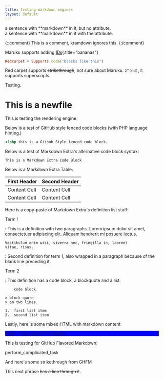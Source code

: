 ```yaml
---
title: testing markdown engines
layout: default
---
```


<div>
a sentence with **markdown** in it, but no attribute.
</div>

<div markdown="1">
a sentence with **markdown** in it with the attribute.
</div>

{::comment}
This is a comment, kramdown ignores this.
{:/comment}

Maruku supports adding [IDs](#){:title="bananas"}

``` ruby
Redcarpet = Supports.code("blocks like this")
```

Red carpet supports ~~strikethrough~~, not sure about Maruku. `2^(nd)`, it supports superscripts.

Testing.


This is a newfile
=================

This is testing the rendering engine.


Below is a test of GitHub style fenced code blocks (with PHP language hinting.)

```php
<?php this is a Github Style fenced code block.
```

Below is a test of Markdown Extra's alternative code block syntax:

~~~~~~~~~~~~~~~~~~~~~~~~~~~~~~~~~~~
This is a Markdown Extra Code Block
~~~~~~~~~~~~~~~~~~~~~~~~~~~~~~~~~~~

Below is a Markdown Extra Table:

First Header  | Second Header
------------- | -------------
Content Cell  | Content Cell
Content Cell  | Content Cell

Here is a copy-paste of Markdown Extra's definition list stuff:

Term 1

:   This is a definition with two paragraphs. Lorem ipsum 
    dolor sit amet, consectetuer adipiscing elit. Aliquam 
    hendrerit mi posuere lectus.

    Vestibulum enim wisi, viverra nec, fringilla in, laoreet
    vitae, risus.

:   Second definition for term 1, also wrapped in a paragraph
    because of the blank line preceding it.

Term 2

:   This definition has a code block, a blockquote and a list.

        code block.

    > block quote
    > on two lines.

    1.  first list item
    2.  second list item

Lastly, here is some mixed HTML with markdown content:

<div style="background: blue;" markdown="1">
Hello, **my name** is *Kevin*.
</div>

This is testing for GitHub Flavored Markdown:

perform_complicated_task

And here's some strikethrough from GHFM

This next phrase ~~has a line through it~~.

